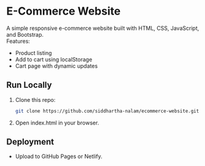 # E-Commerce Website

A simple responsive e-commerce website built with HTML, CSS, JavaScript, and Bootstrap.  
Features:
- Product listing
- Add to cart using localStorage
- Cart page with dynamic updates

## Run Locally
1. Clone this repo:
   ```bash
   git clone https://github.com/siddhartha-nalam/ecommerce-website.git

2. Open index.html in your browser.

## Deployment


 - Upload to GitHub Pages or Netlify.
